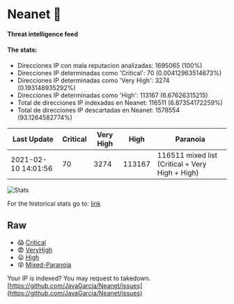 # Neanet :hocho:
#### Threat intelligence feed
#### The stats:

- Direcciones IP con mala reputacion analizadas: 1695065 (100%)
- Direcciones IP determinadas como 'Critical':  70 (0.00412963514673%)
- Direcciones IP determinadas como 'Very High':  3274 (0.193148935292%)
- Direcciones IP determinadas como 'High':  113167 (6.67626315215)
- Total de direcciones IP indexadas en Neanet:  116511 (6.87354172259%)
- Total de direcciones IP descartadas en Neanet:  1578554 (93.1264582774%)

| Last Update | Critical | Very High | High | Paranoia |
| --- | --- | --- | --- | --- |
| 2021-02-10 14:01:56 | 70 | 3274 | 113167 | 116511 mixed list (Critical + Very High + High)|

![Stats](https://docs.google.com/spreadsheets/d/e/2PACX-1vSnaNMIXVabIpDJjufMlzH7poXnshF3mgd8Is1g9ytUEzVsP5my4Trn8f-xkoLLQ38xpL3HtmUexLo6/pubchart?oid=501124687&format=image)

For the historical stats go to: [link](/stats.csv)
## Raw
- :scream: [Critical](https://raw.githubusercontent.com/JavaGarcia/Neanet/master/blacklists/neanet_critical.txt)
- :fearful: [VeryHigh](https://raw.githubusercontent.com/JavaGarcia/Neanet/master/blacklists/neanet_veryHigh.txtt)
- :frowning: [High](https://raw.githubusercontent.com/JavaGarcia/Neanet/master/blacklists/neanet_high.txt)
- :dizzy_face: [Mixed-Paranoia](https://raw.githubusercontent.com/JavaGarcia/Neanet/master/blacklists/neanet_all.txt)


Your IP is indexed? You may request to takedown. [https://github.com/JavaGarcia/Neanet/issues](https://github.com/JavaGarcia/Neanet/issues)



































































































































































































































































































































































































































































































































































































































































































































































































































































































































































































































































































































































































































































































































































































































































































































































































































































































































































































































































































































































































































































































































































































































































































































































































































































































































































































































































































































































































































































































































































































































































































































































































































































































































































































































































































































































































































































































































































































































































































































































































































































































































































































































































